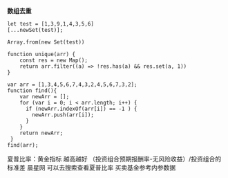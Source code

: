 **数组去重**
```
let test = [1,3,9,1,4,3,5,6]
[...newSet(test)];

Array.from(new Set(test))

function unique(arr) {
    const res = new Map();
    return arr.filter((a) => !res.has(a) && res.set(a, 1))
}

var arr = [1,3,4,5,6,7,4,3,2,4,5,6,7,3,2];
function find(){
    var newArr = [];
    for (var i = 0; i < arr.length; i++) {
      if (newArr.indexOf(arr[i]) == -1 ) {
        newArr.push(arr[i]);
      }
    }
    return newArr;
 }
find(arr);
```

夏普比率：黄金指标 越高越好 （投资组合预期报酬率-无风险收益）/投资组合的标准差
晨星网 可以去搜索查看夏普比率
买卖基金参考内参数据

